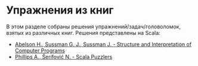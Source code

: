 # Упражнения из книг

В этом разделе собраны решения упражнений/задач/головоломок, взятых из различных книг.
Решения представлены на Scala:
- [Abelson H., Sussman G. J., Sussman J. - Structure and Interpretation of Computer Programs](sicp/index)
- [Phillips A., Šerifović N. - Scala Puzzlers](puzzlers/index)

